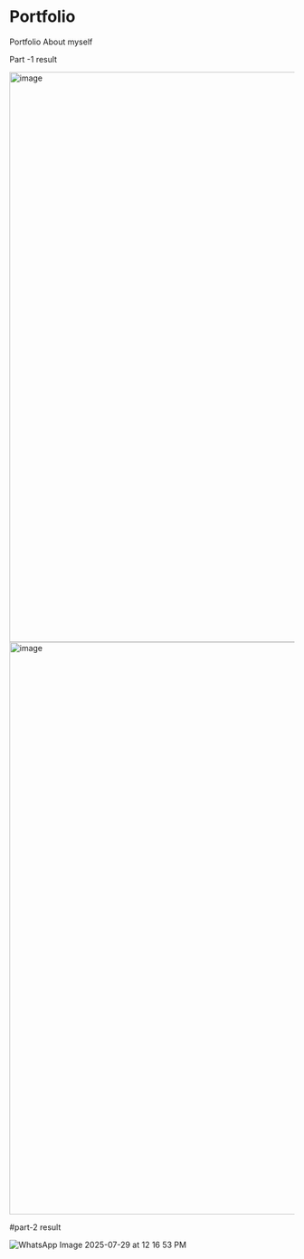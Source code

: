 # Portfolio
Portfolio About myself

Part -1 result

<img width="1912" height="1007" alt="image" src="https://github.com/user-attachments/assets/db74ad6f-3f3d-4e2a-b521-d86ea42e94e8" />

<img width="1897" height="1011" alt="image" src="https://github.com/user-attachments/assets/0d144593-73d4-4344-93c4-3e133373488a" />





#part-2 result



![WhatsApp Image 2025-07-29 at 12 16 53 PM](https://github.com/user-attachments/assets/2771d1ba-e819-468c-9527-fc6dc922fd37)



